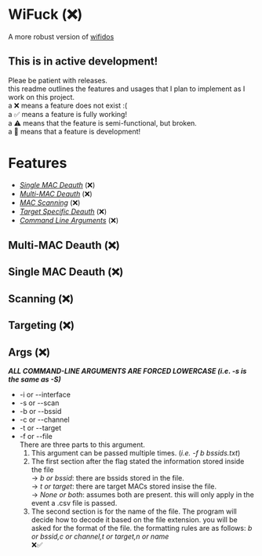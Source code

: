# WiFuck (❌)
A more robust version of [wifidos](https://github.com/killgriff22/wifidos)
## This is in active development!
Pleae be patient with releases.  
this readme outlines the features and usages that I plan to implement as I work on this project.  
a ❌ means a feature does not exist :(  
a ✅ means a feature is fully working!  
a ⚠️ means that the feature is semi-functional, but broken.  
a 🚧 means that a feature is development!
# Features
* [*Single MAC Deauth*](#Single-MAC) (❌)  
* [*Multi-MAC Deauth*](#Multi-MAC) (❌)  
* [*MAC Scanning*](#Scanning) (❌)  
* [*Target Specific Deauth*](#Targeting) (❌)  
* [*Command Line Arguments*](#Args) (❌)  
## Multi-MAC Deauth (❌)
## Single MAC Deauth (❌)
## Scanning (❌)
## Targeting (❌)
## Args (❌)
***ALL COMMAND-LINE ARGUMENTS ARE FORCED LOWERCASE (i.e. -s is the same as -S)***  
* -i or --interface  
* -s or --scan  
* -b or --bssid  
* -c or --channel  
* -t or --target  
* -f or --file  
There are three parts to this argument.  
  1. This argument can be passed multiple times. (*i.e. -f b bssids.txt*)
  2. The first section after the flag stated the information stored inside the file  
    -> *b or bssid*: there are bssids stored in the file.  
    -> *t or target*: there are target MACs stored insise the file.  
    -> *None or both*: assumes both are present. this will only apply in the event a .csv file is passed.  
  3. The second section is for the name of the file. The program will decide how to decode it based on the file extension. you will be asked for the format of the file. the formatting rules are as follows: *b or bssid,c or channel,t or target,n or name*  
❌✅